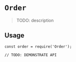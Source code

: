 # `Order`

> TODO: description

## Usage

```
const order = require('Order');

// TODO: DEMONSTRATE API
```
